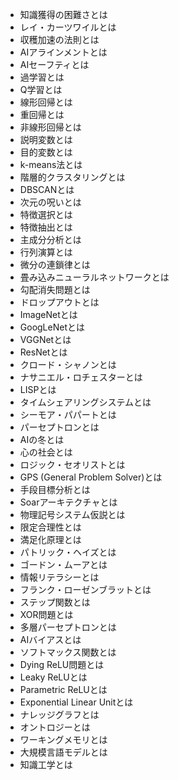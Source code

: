- 知識獲得の困難さとは
- レイ・カーツワイルとは
- 収穫加速の法則とは
- AIアラインメントとは
- AIセーフティとは
- 過学習とは
- Q学習とは
- 線形回帰とは
- 重回帰とは
- 非線形回帰とは
- 説明変数とは
- 目的変数とは
- k-means法とは
- 階層的クラスタリングとは
- DBSCANとは
- 次元の呪いとは
- 特徴選択とは
- 特徴抽出とは
- 主成分分析とは
- 行列演算とは
- 微分の連鎖律とは
- 畳み込みニューラルネットワークとは
- 勾配消失問題とは
- ドロップアウトとは
- ImageNetとは
- GoogLeNetとは
- VGGNetとは
- ResNetとは
- クロード・シャノンとは
- ナサニエル・ロチェスターとは
- LISPとは
- タイムシェアリングシステムとは
- シーモア・パパートとは
- パーセプトロンとは
- AIの冬とは
- 心の社会とは
- ロジック・セオリストとは
- GPS (General Problem Solver)とは
- 手段目標分析とは
- Soarアーキテクチャとは
- 物理記号システム仮説とは
- 限定合理性とは
- 満足化原理とは
- パトリック・ヘイズとは
- ゴードン・ムーアとは
- 情報リテラシーとは
- フランク・ローゼンブラットとは
- ステップ関数とは
- XOR問題とは
- 多層パーセプトロンとは
- AIバイアスとは
- ソフトマックス関数とは
- Dying ReLU問題とは
- Leaky ReLUとは
- Parametric ReLUとは
- Exponential Linear Unitとは
- ナレッジグラフとは
- オントロジーとは
- ワーキングメモリとは
- 大規模言語モデルとは
- 知識工学とは